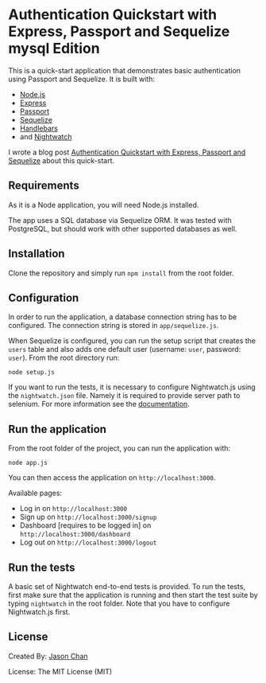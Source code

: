 # Authentication Quickstart with Express, Passport and Sequelize mysql Edition

This is a quick-start application that demonstrates basic authentication using Passport and Sequelize. It is built with:
* [Node.js](https://nodejs.org/en/)
* [Express](http://expressjs.com/)
* [Passport](http://passportjs.org)
* [Sequelize](http://sequelizejs.com)
* [Handlebars](http://handlebarsjs.com/)
* and [Nightwatch](http://nightwatchjs.org/)

I wrote a blog post [Authentication Quickstart with Express, Passport and Sequelize](http://stribny.name/blog/2015/09/authentication-quickstart-with-express-passport-and-sequelize) about this quick-start.

## Requirements

As it is a Node application, you will need Node.js installed. 

The app uses a SQL database via Sequelize ORM. It was tested with PostgreSQL, but should work with other supported databases as well.

## Installation

Clone the repository and simply run `npm install` from the root folder.

## Configuration

In order to run the application, a database connection string has to be configured. The connection string is stored in `app/sequelize.js`.

When Sequelize is configured, you can run the setup script that creates the `users` table and also adds one default user (username: `user`, password: `user`). From the root directory run:

```
node setup.js
```

If you want to run the tests, it is necessary to configure Nightwatch.js using the `nightwatch.json` file. Namely it is required to provide server path to selenium. For more information see the [documentation](http://nightwatchjs.org/guide#settings-file).

## Run the application

From the root folder of the project, you can run the application with: 
```
node app.js
```
You can then access the application on `http://localhost:3000`.

Available pages:
* Log in on `http://localhost:3000`
* Sign up on `http://localhost:3000/signup`
* Dashboard [requires to be logged in] on `http://localhost:3000/dashboard`
* Log out on `http://localhost:3000/logout`

## Run the tests

A basic set of Nightwatch end-to-end tests is provided. To run the tests, first make sure that the application is running and then start the test suite by typing `nightwatch` in the root folder. Note that you have to configure Nightwatch.js first.

## License


Created By: [Jason Chan](http://jasonchan.website)

License: The MIT License (MIT)
